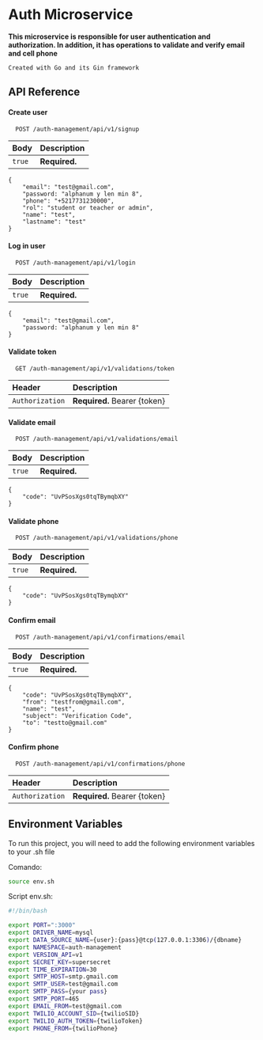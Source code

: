 
# Auth Microservice

**This microservice is responsible for user authentication and authorization. In addition, it has operations to validate and verify email and cell phone**

`Created with Go and its Gin framework`




## API Reference

#### Create user

```
  POST /auth-management/api/v1/signup
```
| Body | Description |
| :--- | :---------- |
|`true`| **Required.** |

```
{
    "email": "test@gmail.com",
    "password: "alphanum y len min 8",
    "phone": "+5217731230000",
    "rol": "student or teacher or admin",
    "name": "test",
    "lastname": "test"
}
```

#### Log in user

```
  POST /auth-management/api/v1/login
```

| Body | Description |
| :--- | :---------- |
|`true`| **Required.** |

```
{
    "email": "test@gmail.com",
    "password: "alphanum y len min 8"
}
```

#### Validate token

```
  GET /auth-management/api/v1/validations/token
```

| Header | Description |
| :--- | :---------- |
|`Authorization`| **Required.** Bearer {token} |


#### Validate email

```
  POST /auth-management/api/v1/validations/email
```

| Body | Description |
| :--- | :---------- |
|`true`| **Required.** |

```
{
    "code": "UvPSosXgs0tqTBymqbXY"
}
```

#### Validate phone

```
  POST /auth-management/api/v1/validations/phone
```

| Body | Description |
| :--- | :---------- |
|`true`| **Required.** |

```
{
    "code": "UvPSosXgs0tqTBymqbXY"
}
```

#### Confirm email

```
  POST /auth-management/api/v1/confirmations/email
```

| Body | Description |
| :--- | :---------- |
|`true`| **Required.** |

```
{
    "code": "UvPSosXgs0tqTBymqbXY",
    "from": "testfrom@gmail.com",
    "name": "test",
    "subject": "Verification Code",
    "to": "testto@gmail.com"
}
```

#### Confirm phone

```
  POST /auth-management/api/v1/confirmations/phone
```

| Header | Description |
| :--- | :---------- |
|`Authorization`| **Required.** Bearer {token} |

## Environment Variables

To run this project, you will need to add the following environment variables to your .sh file

Comando:

```bash
source env.sh
```

Script env.sh:
```bash
#!/bin/bash

export PORT=":3000"
export DRIVER_NAME=mysql
export DATA_SOURCE_NAME={user}:{pass}@tcp(127.0.0.1:3306)/{dbname}
export NAMESPACE=auth-management
export VERSION_API=v1
export SECRET_KEY=supersecret
export TIME_EXPIRATION=30
export SMTP_HOST=smtp.gmail.com
export SMTP_USER=test@gmail.com
export SMTP_PASS={your pass}
export SMTP_PORT=465
export EMAIL_FROM=test@gmail.com
export TWILIO_ACCOUNT_SID={twilioSID}
export TWILIO_AUTH_TOKEN={twilioToken}
export PHONE_FROM={twilioPhone}
```

